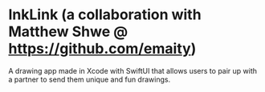 # InkLink (a collaboration with Matthew Shwe @ https://github.com/emaity)
A drawing app made in Xcode with SwiftUI that allows users to pair up with a partner to send them unique and fun drawings.
